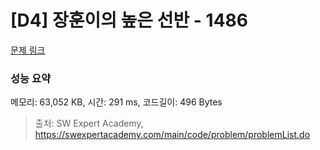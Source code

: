 # [D4] 장훈이의 높은 선반 - 1486 

[문제 링크](https://swexpertacademy.com/main/code/problem/problemDetail.do?contestProbId=AV2b7Yf6ABcBBASw) 

### 성능 요약

메모리: 63,052 KB, 시간: 291 ms, 코드길이: 496 Bytes



> 출처: SW Expert Academy, https://swexpertacademy.com/main/code/problem/problemList.do